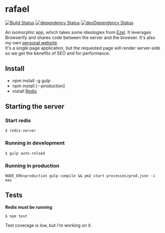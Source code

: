 rafael
======

[![Build Status](http://img.shields.io/travis/rcorral/rafael.svg?style=flat)](https://travis-ci.org/rcorral/rafael)
[![dependency Status](https://david-dm.org/rcorral/rafael.svg?style=flat)](https://david-dm.org/rcorral/rafael#info=dependencies)
[![devDependency Status](https://david-dm.org/rcorral/rafael/dev-status.svg?style=flat)](https://david-dm.org/rcorral/rafael#info=devDependencies)

An isomorphic app, which takes some ideologies from [Ezel](https://github.com/artsy/ezel/). It leverages Browserify and shares code between the server and the browser. It's also my own [personal website](http://rafaelcorral.com/).  
It's a single page application, but the requested page will render server-side so we get the benefits of SEO and for performance.

Install
-------
* npm install -g gulp
* npm install [--production]
* install [Redis](http://redis.io/)

Starting the server
-------------------

### Start redis
`$ redis-server`

### Running in development

`$ gulp auto-reload`

### Running in production

`NODE_ENV=production gulp compile && pm2 start processes/prod.json -i max`

Tests
-----

**Redis must be running**

`$ npm test`

Test coverage is low, but I'm working on it.
